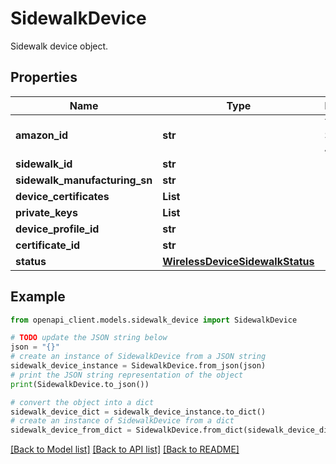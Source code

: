 # SidewalkDevice

Sidewalk device object.

## Properties

Name | Type | Description | Notes
------------ | ------------- | ------------- | -------------
**amazon_id** | **str** | The Sidewalk Amazon ID. | [optional] 
**sidewalk_id** | **str** |  | [optional] 
**sidewalk_manufacturing_sn** | **str** |  | [optional] 
**device_certificates** | **List** |  | [optional] 
**private_keys** | **List** |  | [optional] 
**device_profile_id** | **str** |  | [optional] 
**certificate_id** | **str** |  | [optional] 
**status** | [**WirelessDeviceSidewalkStatus**](WirelessDeviceSidewalkStatus.md) |  | [optional] 

## Example

```python
from openapi_client.models.sidewalk_device import SidewalkDevice

# TODO update the JSON string below
json = "{}"
# create an instance of SidewalkDevice from a JSON string
sidewalk_device_instance = SidewalkDevice.from_json(json)
# print the JSON string representation of the object
print(SidewalkDevice.to_json())

# convert the object into a dict
sidewalk_device_dict = sidewalk_device_instance.to_dict()
# create an instance of SidewalkDevice from a dict
sidewalk_device_from_dict = SidewalkDevice.from_dict(sidewalk_device_dict)
```
[[Back to Model list]](../README.md#documentation-for-models) [[Back to API list]](../README.md#documentation-for-api-endpoints) [[Back to README]](../README.md)


